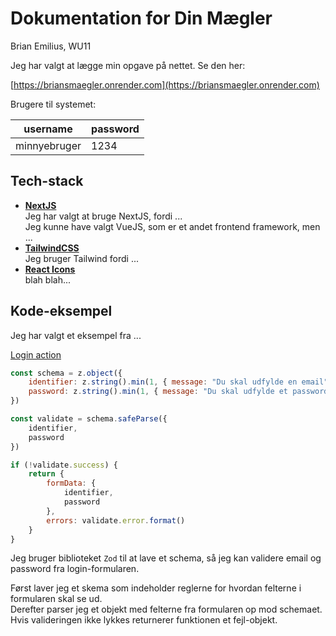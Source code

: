 # Dokumentation for Din Mægler

Brian Emilius, WU11

Jeg har valgt at lægge min opgave på nettet. Se den her:

[https://briansmaegler.onrender.com](https://briansmaegler.onrender.com)

Brugere til systemet:

| username | password |
|-|-|
|minnyebruger | 1234 |

## Tech-stack
* [**NextJS**](https://nextjs.org)  
Jeg har valgt at bruge NextJS, fordi ...  
Jeg kunne have valgt VueJS, som er et andet frontend framework, men ...
* [**TailwindCSS**](https://tailwindcss.com/)  
Jeg bruger Tailwind fordi ...
* [**React Icons**](https://react-icons.github.io)  
blah blah...

## Kode-eksempel
Jeg har valgt et eksempel fra ...

[Login action](/src/actions/login.js)
```js
const schema = z.object({
	identifier: z.string().min(1, { message: "Du skal udfylde en email" }).email({ message: "Ugyldig email" }),
	password: z.string().min(1, { message: "Du skal udfylde et password" })
})

const validate = schema.safeParse({
	identifier,
	password
})

if (!validate.success) {
	return {
		formData: {
			identifier,
			password
		},
		errors: validate.error.format()
	}
}
```

Jeg bruger biblioteket `Zod` til at lave et schema, så jeg kan validere email og password fra login-formularen.

Først laver jeg et skema som indeholder reglerne for hvordan felterne i formularen skal se ud.  
Derefter parser jeg et objekt med felterne fra formularen op mod schemaet.  
Hvis valideringen ikke lykkes returnerer funktionen et fejl-objekt.